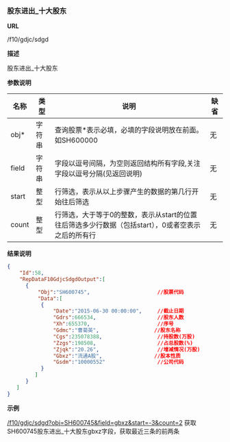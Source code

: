 
### 股东进出_十大股东

**URL**

/f10/gdjc/sdgd

**描述**

股东进出_十大股东

**参数说明**

|名称|类型|说明|缺省|
| -------- | -------- | -------- | -------- |
|obj\*|字符串|查询股票\*表示必填，必填的字段说明放在前面。如SH600000|无|
|field|字符串|字段以逗号间隔，为空则返回结构所有字段,关注字段以逗号分隔(见返回说明)|无|
|start|整型|行筛选，表示从以上步骤产生的数据的第几行开始往后筛选|无|
|count|整型|行筛选，大于等于0的整数，表示从start的位置往后筛选多少行数据（包括start），0或者空表示之后的所有行|无|


**结果说明**

```json
{
    "Id":58,
    "RepDataF10GdjcSdgdOutput":[
      {			
          "Obj":"SH600745",                      //股票代码
          "Data":[
           {
               "Date":"2015-06-30 00:00:00",     //截止日期
               "Gdrs":666534,                    //股东人数
               "Xh":655370,                      //序号
               "Gdmc":"曹菊英",                  //股东名称
               "Cgs":235078388,                  //持股数(万股) 
               "Zzgs":198508,                    //占总股数(%)
               "Zjqk":"20.26",                   //增减情况(万股) 
               "Gbxz":"流通A股",                 //股本性质 
               "Gsdm":"10000552"                 //公司代码
           }
         ]
      }
   ]
}
```

**示例**

[/f10/gdjc/sdgd?obj=SH600745&field=gbxz&start=-3&count=2]($APIHOST$/f10/gdjc/sdgd?obj=SH600745&field=gbxz&start=-3&count=2)
获取SH600745股东进出_十大股东gbxz字段，获取最近三条的前两条
